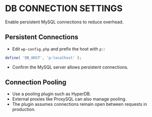 # DB CONNECTION SETTINGS

Enable persistent MySQL connections to reduce overhead.

## Persistent Connections

- Edit `wp-config.php` and prefix the host with `p:`:

```php
define( 'DB_HOST', 'p:localhost' );
```

- Confirm the MySQL server allows persistent connections.

## Connection Pooling

- Use a pooling plugin such as HyperDB.
- External proxies like ProxySQL can also manage pooling.
- The plugin assumes connections remain open between requests in production.
